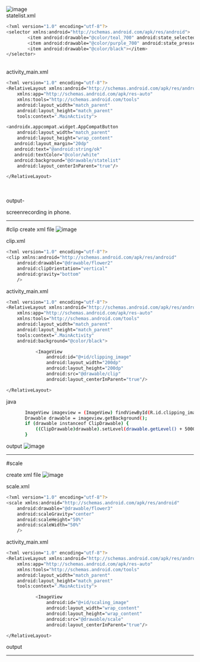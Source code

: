 ![image](https://user-images.githubusercontent.com/70523057/134852542-6d4579ab-61a0-4a17-a72b-df3647c52311.png)
<br>
statelist.xml
```bash
<?xml version="1.0" encoding="utf-8"?>
<selector xmlns:android="http://schemas.android.com/apk/res/android">
        <item android:drawable="@color/teal_700" android:state_selected="true"></item>
        <item android:drawable="@color/purple_700" android:state_pressed="true"></item>
        <item android:drawable="@color/black"></item>
</selector>
```
<br>
activity_main.xml

```bash
<?xml version="1.0" encoding="utf-8"?>
<RelativeLayout xmlns:android="http://schemas.android.com/apk/res/android"
    xmlns:app="http://schemas.android.com/apk/res-auto"
    xmlns:tools="http://schemas.android.com/tools"
    android:layout_width="match_parent"
    android:layout_height="match_parent"
    tools:context=".MainActivity">

<androidx.appcompat.widget.AppCompatButton
    android:layout_width="match_parent"
    android:layout_height="wrap_content"
   android:layout_margin="20dp"
   android:text="@android:string/ok"
   android:textColor="@color/white"
   android:background="@drawable/statelist"
    android:layout_centerInParent="true"/>

</RelativeLayout>
```
<br><br>
output-

screenrecording in phone.


-------------
#clip
create xml file
![image](https://user-images.githubusercontent.com/70523057/134941927-60cd1b0e-10bf-46b6-9c64-0061346ea6a3.png)

clip.xml
```bash
<?xml version="1.0" encoding="utf-8"?>
<clip xmlns:android="http://schemas.android.com/apk/res/android"
    android:drawable="@drawable/flower2"
    android:clipOrientation="vertical"
    android:gravity="bottom"
    />
```
activity_main.xml

```bash
<?xml version="1.0" encoding="utf-8"?>
<RelativeLayout xmlns:android="http://schemas.android.com/apk/res/android"
    xmlns:app="http://schemas.android.com/apk/res-auto"
    xmlns:tools="http://schemas.android.com/tools"
    android:layout_width="match_parent"
    android:layout_height="match_parent"
    tools:context=".MainActivity"
    android:background="@color/black">

           <ImageView
               android:id="@+id/clipping_image"
               android:layout_width="200dp"
               android:layout_height="200dp"
               android:src="@drawable/clip"
               android:layout_centerInParent="true"/>

</RelativeLayout>
```
 java
 ```bash
        ImageView imageview = (ImageView) findViewById(R.id.clipping_image);
        Drawable drawable = imageview.getBackground();
        if (drawable instanceof ClipDrawable) {
            ((ClipDrawable)drawable).setLevel(drawable.getLevel() + 5000);
        }
```

output
![image](https://user-images.githubusercontent.com/70523057/134943050-ebb6a6e1-88c2-404c-8378-06981b6cb9ab.png)


-----------
#scale

create xml file
![image](https://user-images.githubusercontent.com/70523057/134942442-d8fcb786-e826-4f03-b3c4-58cbf9f9261d.png)

scale.xml
```bash
<?xml version="1.0" encoding="utf-8"?>
<scale xmlns:android="http://schemas.android.com/apk/res/android"
    android:drawable="@drawable/flower3"
    android:scaleGravity="center"
    android:scaleHeight="50%"
    android:scaleWidth="50%"
    />
```
activity_main.xml
```bash
<?xml version="1.0" encoding="utf-8"?>
<RelativeLayout xmlns:android="http://schemas.android.com/apk/res/android"
    xmlns:app="http://schemas.android.com/apk/res-auto"
    xmlns:tools="http://schemas.android.com/tools"
    android:layout_width="match_parent"
    android:layout_height="match_parent"
    tools:context=".MainActivity">

           <ImageView
               android:id="@+id/scaling_image"
               android:layout_width="wrap_content"
               android:layout_height="wrap_content"
               android:src="@drawable/scale"
               android:layout_centerInParent="true"/>

</RelativeLayout>
```
 output

------------------------------------------------------------------------------------------------------------------------------




